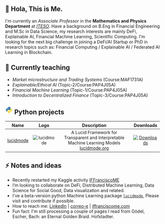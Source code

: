 ## 👋 Hola, This is Me.

I'm currently an *Associate Professor* in the **Mathematics and Physics Department** at *[ITESO](https://iteso.mx)*. Have a background on B.Eng in Financial Engineering and M.Sc in Data Science, my research interests are mainly DeFi, Explainable AI, Financial Machine Learning, Scientific Computing. I'm looking for the next big challenge in joining a DeFi/AI Startup or PhD in research topics such as: Financial Computing / Explainable AI / Federated AI Learning in Blockchain.

## 💬 Currently teaching
- *Market microstructure and Trading Systems* (Course:MAF1731A)
- *Explainable/Ethical AI* (Topic-2/Course:PAP4J05A)
- *Financial Machine Learning* (Topic-1/Course:PAP4J05A)
- *Introduction to Decentralized Finance* (Topic-3/Course:PAP4J05A)

## <img src="https://raw.githubusercontent.com/devicons/devicon/master/icons/python/python-original.svg" alt="python" width="25" height="25"/> Python projects

| Name | Logo | Description | Downloads | 
|:--------------------:|:--------:|:--------:|:-----------:|
| [lucidmode](https://github.com/lucidmode/lucidmode) | <img src="https://github.com/lucidmode/lucidmode/raw/main/images/lucidmode_logo.png" title="lucidmode" width="90%"> | A Lucid Framework for Transparent and Interpretable Machine Learning Models [lucidmode.org](https://lucidmode.org) | [![Downloads](https://pepy.tech/badge/lucidmode)](https://pepy.tech/project/lucidmode) | 

## ⚡ Notes and ideas
- Recently restarted my Kaggle activity [IFFranciscoME](https://www.kaggle.com/iffranciscome)
- I’m looking to collaborate on DeFi, Distributed Machine Learning, Data Science for Social Good, Data visualization and related.
- I've a beta-version python Machine Learning package [`lucidmode`](https://github.com/lucidmode/lucidmode/), Please visit and contribute if possible.
- How to reach me: [LinkedIn](https://www.linkedin.com/in/iffranciscome/) | [correo-e](mailto:franciscome@iteso.mx) | [iffranciscome.com](https://www.iffranciscome.com) 
- Fun fact: I'm still processing a couple of pages I read from Gödel, Escher, Bach: an Eternal Golden Braid. Hofstadter.
